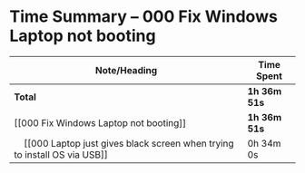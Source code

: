 # Time Summary – 000 Fix Windows Laptop not booting

| Note/Heading | Time Spent |
|--------------|------------|
| **Total** | **1h 36m 51s** |
| [[000 Fix Windows Laptop not booting]] | **1h 36m 51s** |
| &nbsp;&nbsp;&nbsp;&nbsp;[[000 Laptop just gives black screen when trying to install OS via USB]] | 0h 34m 0s |

